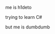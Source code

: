 me is h1deto

trying to learn C#

but me is dumbdumb
<!---
h1deto/h1deto is a ✨ special ✨ repository because its `README.md` (this file) appears on your GitHub profile.
You can click the Preview link to take a look at your changes.
--->
